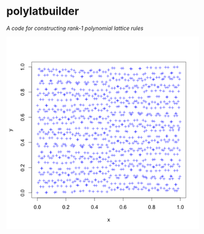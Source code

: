 # polylatbuilder

_A code for constructing rank-1 polynomial lattice rules_

![Screenshot](FirstResults/plr1024.png "Web Application Screenshot")
